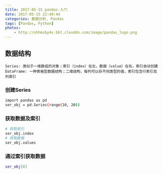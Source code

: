 ```yaml
---
title: 2017-05-15 pandas-入门
date: 2017-05-15 22:49:44
categories: 数据分析, Pandas
tags: [Pandas, Python]
photos:
    - http://ohhmsby4v.bkt.clouddn.com/image/pandas_logo.png
---
```

## 数据结构
```
Series: 类似于一维数组的对象；索引（index）在左，数据（value）在右，索引自动创建
DataFrame: 一种表格型数据结构；二维结构，每列可以存不同类型的值，索引包含行索引及列索引
```
### 创建Series
```bash
import pandas as pd
ser_obj = pd.Series(range(10, 20))

```
<!--more-->
### 获取数据及索引
```bash
# 获取索引
ser_obj.index
# 获取数据
ser_obj.values
```
### 通过索引获取数据
```bash
ser_obj[0]
```
